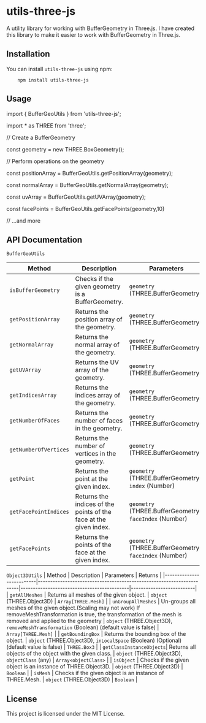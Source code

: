 # utils-three-js

A utility library for working with BufferGeometry in Three.js.
I have created this library to make it easier to work with BufferGeometry in Three.js.

## Installation

You can install `utils-three-js` using npm:


```
    npm install utils-three-js
```

## Usage

import { BufferGeoUtils } from 'utils-three-js';

import * as THREE from 'three';

// Create a BufferGeometry

const geometry = new THREE.BoxGeometry();


// Perform operations on the geometry

const positionArray = BufferGeoUtils.getPositionArray(geometry);

const normalArray   = BufferGeoUtils.getNormalArray(geometry);

const uvArray       = BufferGeoUtils.getUVArray(geometry);

const facePoints    = BufferGeoUtils.getFacePoints(geometry,10)

// ...and more

## API Documentation
`BufferGeoUtils`

| Method                   | Description                                                          | Parameters                                 | Returns                   |
|--------------------------|----------------------------------------------------------------------|--------------------------------------------|--------------------------|
| `isBufferGeometry`       | Checks if the given geometry is a BufferGeometry.                   | `geometry` (THREE.BufferGeometry)           | `Boolean`                |
| `getPositionArray`       | Returns the position array of the geometry.                          | `geometry` (THREE.BufferGeometry)           | `Array`                  |
| `getNormalArray`         | Returns the normal array of the geometry.                            | `geometry` (THREE.BufferGeometry)           | `Array`                  |
| `getUVArray`             | Returns the UV array of the geometry.                                | `geometry` (THREE.BufferGeometry)           | `Array`                  |
| `getIndicesArray`        | Returns the indices array of the geometry.                           | `geometry` (THREE.BufferGeometry)           | `Array`                  |
| `getNumberOfFaces`       | Returns the number of faces in the geometry.                         | `geometry` (THREE.BufferGeometry)           | `Number`                 |
| `getNumberOfVertices`    | Returns the number of vertices in the geometry.                      | `geometry` (THREE.BufferGeometry)           | `Number`                 |
| `getPoint`               | Returns the point at the given index.                                | `geometry` (THREE.BufferGeometry), `index` (Number) | `THREE.Vector3`           |
| `getFacePointIndices`    | Returns the indices of the points of the face at the given index.    | `geometry` (THREE.BufferGeometry), `faceIndex` (Number) | `Array[Number]`           |
| `getFacePoints`          | Returns the points of the face at the given index.                   | `geometry` (THREE.BufferGeometry), `faceIndex` (Number) | `Array[THREE.Vector3]`    |

`Object3DUtils`
| Method                   | Description                                                          | Parameters                                 | Returns                   |
|--------------------------|----------------------------------------------------------------------|--------------------------------------------|--------------------------|
| `getAllMeshes`           | Returns all meshes of the given object.                              | `object` (THREE.Object3D)                  | `Array[THREE.Mesh]`      |
| `unGroupAllMeshes`       | Un-groups all meshes of the given object.(Scaling may not work) If removeMeshTransformation is true, the transformation of the mesh is removed and applied to the geometry      | `object` (THREE.Object3D), `removeMeshTransformation` (Boolean) (default value is false) | `Array[THREE.Mesh]`      |
| `getBoundingBox`         | Returns the bounding box of the object.                              | `object` (THREE.Object3D), `inLocalSpace` (Boolean) (Optional)(default value is false)  | `THREE.Box3`    |
| `getClassInstanceObjects`| Returns all objects of the object with the given class.              | `object` (THREE.Object3D), `objectClass` (any)  | `Array<objectClass>`  |
| `isObject`               | Checks if the given object is an instance of THREE.Object3D.         | `object` (THREE.Object3D)                  | `Boolean`                |
| `isMesh`                 | Checks if the given object is an instance of THREE.Mesh.             | `object` (THREE.Object3D)                  | `Boolean`                |
## License

This project is licensed under the MIT License.